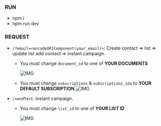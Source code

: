### RUN
- npm i
- npm run dev

### REQUEST
- `/?email=<encodeURIComponent(your_email)>`: Create contact => list => update list add contact => instant campaign. 

    - You must change ```document_id``` to one of **YOUR DOCUMENTS**

        ![IMG](https://f6-zpcloud.zdn.vn/4531526504838092789/d1f1cfef1a68d9368079.jpg)

    - You must change ```subscriptions``` & ```subscriptions_ids``` to **YOUR DEFAULT SUBSCRIPTION**
        ![IMG](https://f7-zpcloud.zdn.vn/8551257000340339811/1646d85f1ed8dd8684c9.jpg)

- `/sendTest`: instant campaign.
    - You must change ```list_id``` to one of **YOUR LIST ID**

        ![IMG](https://f6-zpcloud.zdn.vn/6384463948848176456/b8c20f8cc00b03555a1a.jpg)